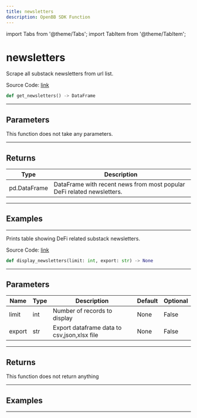 ```yaml
---
title: newsletters
description: OpenBB SDK Function
---
```


import Tabs from '@theme/Tabs';
import TabItem from '@theme/TabItem';

# newsletters

<Tabs>
<TabItem value="model" label="Model" default>

Scrape all substack newsletters from url list.

Source Code: [link](https://github.com/OpenBB-finance/OpenBBTerminal/tree/main/openbb_terminal/cryptocurrency/defi/substack_model.py#L54)

```python
def get_newsletters() -> DataFrame
```
---

## Parameters

This function does not take any parameters.

---

## Returns

| Type | Description |
| ---- | ----------- |
| pd.DataFrame | DataFrame with recent news from most popular DeFi related newsletters. |

---

## Examples

---



</TabItem>
<TabItem value="view" label="View">

Prints table showing DeFi related substack newsletters.

Source Code: [link](https://github.com/OpenBB-finance/OpenBBTerminal/tree/main/openbb_terminal/cryptocurrency/defi/substack_view.py#L16)

```python
def display_newsletters(limit: int, export: str) -> None
```
---

## Parameters

| Name | Type | Description | Default | Optional |
| ---- | ---- | ----------- | ------- | -------- |
| limit | int | Number of records to display | None | False |
| export | str | Export dataframe data to csv,json,xlsx file | None | False |

---

## Returns

This function does not return anything

---

## Examples

---



</TabItem>
</Tabs>